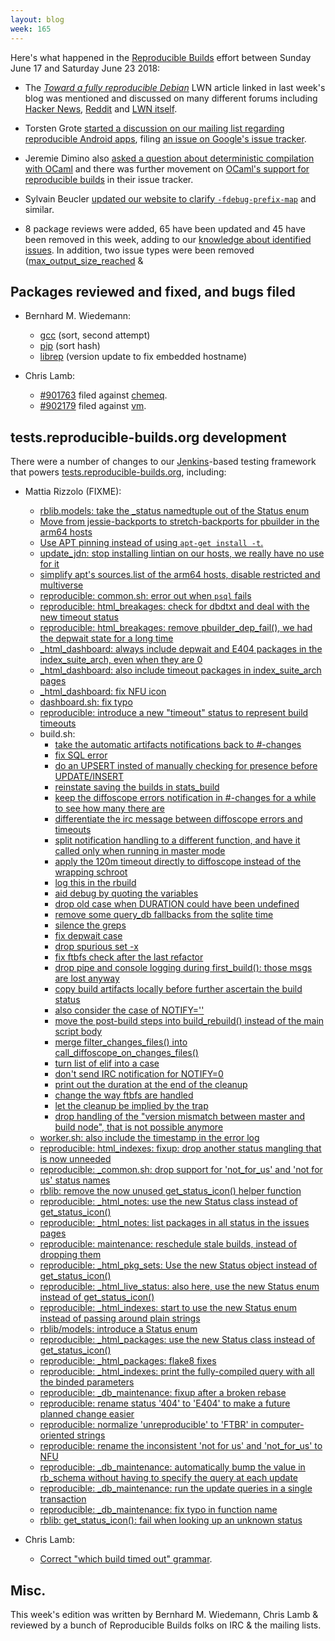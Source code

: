```yaml
---
layout: blog
week: 165
---
```


Here's what happened in the [Reproducible Builds](https://reproducible-builds.org) effort between Sunday June 17 and Saturday June 23 2018:

* The [*Toward a fully reproducible Debian*](https://lwn.net/SubscriberLink/757118/f2f894279576c348/) LWN article linked in last week's blog was mentioned and discussed on many different forums including [Hacker News](https://news.ycombinator.com/item?id=17353371), [Reddit](https://www.reddit.com/r/linux/comments/8sij70/toward_a_fully_reproducible_debian/) and [LWN itself](https://lwn.net/Articles/757118/#Comments).

* Torsten Grote [started a discussion on our mailing list regarding reproducible Android apps](https://lists.reproducible-builds.org/pipermail/rb-general/2018-June/001027.html), filing [an issue on Google's issue tracker](https://issuetracker.google.com/issues/110237303).

* Jeremie Dimino also [asked a question about deterministic compilation with OCaml](https://lists.reproducible-builds.org/pipermail/rb-general/2018-June/001046.html) and there was further movement on [OCaml's support for reproducible builds](https://github.com/ocaml/ocaml/pull/1515#issuecomment-398517360) in their issue tracker.

* Sylvain Beucler [updated our website to clarify `-fdebug-prefix-map`](https://salsa.debian.org/reproducible-builds/reproducible-website/commit/1dc67c2) and similar.

* 8 package reviews were added, 65 have been updated and 45 have been removed in this week, adding to our [knowledge about identified issues](https://tests.reproducible-builds.org/debian/index_issues.html). In addition, two issue types were been removed ([max\_output\_size\_reached](https://salsa.debian.org/reproducible-builds/reproducible-notes/commit/f0c76fa3) &


Packages reviewed and fixed, and bugs filed
-------------------------------------------

* Bernhard M. Wiedemann:

    * [gcc](https://gcc.gnu.org/ml/gcc-patches/2018-06/msg01115.html) (sort, second attempt)
    * [pip](https://github.com/pypa/pip/pull/5525) (sort hash)
    * [librep](https://build.opensuse.org/request/show/618654) (version update to fix embedded hostname)

* Chris Lamb:

    * [#901763](https://bugs.debian.org/901763) filed against [chemeq](https://tracker.debian.org/pkg/chemeq).
    * [#902179](https://bugs.debian.org/902179) filed against [vm](https://tracker.debian.org/pkg/vm).


tests.reproducible-builds.org development
-----------------------------------------

There were a number of changes to our [Jenkins](https://jenkins.io/)-based testing framework that powers [tests.reproducible-builds.org](https://tests.reproducible-builds.org/), including:

* Mattia Rizzolo (FIXME):
    * [rblib.models: take the \_status namedtuple out of the Status enum](https://salsa.debian.org/qa/jenkins.debian.net/commit/f874effd)
    * [Move from jessie-backports to stretch-backports for pbuilder in the arm64 hosts](https://salsa.debian.org/qa/jenkins.debian.net/commit/42decf0c)
    * [Use APT pinning instead of using `apt-get install -t`.](https://salsa.debian.org/qa/jenkins.debian.net/commit/67fb58ea)
    * [update\_jdn: stop installing lintian on our hosts, we really have no use for it](https://salsa.debian.org/qa/jenkins.debian.net/commit/6f915a55)
    * [simplify apt's sources.list of the arm64 hosts, disable restricted and multiverse](https://salsa.debian.org/qa/jenkins.debian.net/commit/bf8f6144)
    * [reproducible: common.sh: error out when `psql` fails](https://salsa.debian.org/qa/jenkins.debian.net/commit/3cb06dd7)
    * [reproducible: html\_breakages: check for dbdtxt and deal with the new timeout status](https://salsa.debian.org/qa/jenkins.debian.net/commit/953c5276)
    * [reproducible: html\_breakages: remove pbuilder\_dep\_fail(), we had the depwait state for a long time](https://salsa.debian.org/qa/jenkins.debian.net/commit/3030488f)
    * [\_html\_dashboard: always include depwait and E404 packages in the index\_suite\_arch, even when they are 0](https://salsa.debian.org/qa/jenkins.debian.net/commit/84da4810)
    * [\_html\_dashboard: also include timeout packages in index\_suite\_arch pages](https://salsa.debian.org/qa/jenkins.debian.net/commit/22a799aa)
    * [\_html\_dashboard: fix NFU icon](https://salsa.debian.org/qa/jenkins.debian.net/commit/49799666)
    * [dashboard.sh: fix typo](https://salsa.debian.org/qa/jenkins.debian.net/commit/056eac54)
    * [reproducible: introduce a new "timeout" status to represent build timeouts](https://salsa.debian.org/qa/jenkins.debian.net/commit/4395f641)
    * build.sh:
        * [take the automatic artifacts notifications back to #-changes](https://salsa.debian.org/qa/jenkins.debian.net/commit/0b123b98)
        * [fix SQL error](https://salsa.debian.org/qa/jenkins.debian.net/commit/e6af59dd)
        * [do an UPSERT insted of manually checking for presence before UPDATE/INSERT](https://salsa.debian.org/qa/jenkins.debian.net/commit/34570a21)
        * [reinstate saving the builds in stats\_build](https://salsa.debian.org/qa/jenkins.debian.net/commit/c8b887fe)
        * [keep the diffoscope errors notification in #-changes for a while to see how many there are](https://salsa.debian.org/qa/jenkins.debian.net/commit/20f72bf3)
        * [differentiate the irc message between diffoscope errors and timeouts](https://salsa.debian.org/qa/jenkins.debian.net/commit/bae726d3)
        * [split notification handling to a different function, and have it called only when running in master mode](https://salsa.debian.org/qa/jenkins.debian.net/commit/480cf7a2)
        * [apply the 120m timeout directly to diffoscope instead of the wrapping schroot](https://salsa.debian.org/qa/jenkins.debian.net/commit/a903dd7b)
        * [log this in the rbuild](https://salsa.debian.org/qa/jenkins.debian.net/commit/548a9b5c)
        * [aid debug by quoting the variables](https://salsa.debian.org/qa/jenkins.debian.net/commit/3d4e5fa8)
        * [drop old case when DURATION could have been undefined](https://salsa.debian.org/qa/jenkins.debian.net/commit/bb4adfb6)
        * [remove some query\_db fallbacks from the sqlite time](https://salsa.debian.org/qa/jenkins.debian.net/commit/bdaff5af)
        * [silence the greps](https://salsa.debian.org/qa/jenkins.debian.net/commit/b5b250cd)
        * [fix depwait case](https://salsa.debian.org/qa/jenkins.debian.net/commit/aadebb76)
        * [drop spurious set -x](https://salsa.debian.org/qa/jenkins.debian.net/commit/3d2d5ab7)
        * [fix ftbfs check after the last refactor](https://salsa.debian.org/qa/jenkins.debian.net/commit/bbb991a3)
        * [drop pipe and console logging during first\_build(): those msgs are lost anyway](https://salsa.debian.org/qa/jenkins.debian.net/commit/69544673)
        * [copy build artifacts locally before further ascertain the build status](https://salsa.debian.org/qa/jenkins.debian.net/commit/63ced24c)
        * [also consider the case of NOTIFY=''](https://salsa.debian.org/qa/jenkins.debian.net/commit/601a37d8)
        * [move the post-build steps into build\_rebuild() instead of the main script body](https://salsa.debian.org/qa/jenkins.debian.net/commit/e7cde572)
        * [merge filter\_changes\_files() into call\_diffoscope\_on\_changes\_files()](https://salsa.debian.org/qa/jenkins.debian.net/commit/256e1d88)
        * [turn list of elif into a case](https://salsa.debian.org/qa/jenkins.debian.net/commit/d012e181)
        * [don't send IRC notification for NOTIFY=0](https://salsa.debian.org/qa/jenkins.debian.net/commit/53e059fd)
        * [print out the duration at the end of the cleanup](https://salsa.debian.org/qa/jenkins.debian.net/commit/84dffbff)
        * [change the way ftbfs are handled](https://salsa.debian.org/qa/jenkins.debian.net/commit/fda61fc7)
        * [let the cleanup be implied by the trap](https://salsa.debian.org/qa/jenkins.debian.net/commit/c94aea7c)
        * [drop handling of the "version mismatch between master and build node", that is not possible anymore](https://salsa.debian.org/qa/jenkins.debian.net/commit/0470f48c)
    * [worker.sh: also include the timestamp in the error log](https://salsa.debian.org/qa/jenkins.debian.net/commit/4d3f3c33)
    * [reproducible: html\_indexes: fixup: drop another status mangling that is now unneeded](https://salsa.debian.org/qa/jenkins.debian.net/commit/975ea2f7)
    * [reproducible: \_common.sh: drop support for 'not\_for\_us' and 'not for us' status names](https://salsa.debian.org/qa/jenkins.debian.net/commit/a349fad1)
    * [rblib: remove the now unused get\_status\_icon() helper function](https://salsa.debian.org/qa/jenkins.debian.net/commit/751d4d7b)
    * [reproducible: \_html\_notes: use the new Status class instead of get\_status\_icon()](https://salsa.debian.org/qa/jenkins.debian.net/commit/6f71ed16)
    * [reproducible: \_html\_notes: list packages in all status in the issues pages](https://salsa.debian.org/qa/jenkins.debian.net/commit/f6dfd246)
    * [reproducible: maintenance: reschedule stale builds, instead of dropping them](https://salsa.debian.org/qa/jenkins.debian.net/commit/99cdf49a)
    * [reproducible: \_html\_pkg\_sets: Use the new Status object instead of get\_status\_icon()](https://salsa.debian.org/qa/jenkins.debian.net/commit/dfffafb2)
    * [reproducible: \_html\_live\_status: also here, use the new Status enum instead of get\_status\_icon()](https://salsa.debian.org/qa/jenkins.debian.net/commit/6a18da2e)
    * [reproducible: \_html\_indexes: start to use the new Status enum instead of passing around plain strings](https://salsa.debian.org/qa/jenkins.debian.net/commit/92b6fa82)
    * [rblib/models: introduce a Status enum](https://salsa.debian.org/qa/jenkins.debian.net/commit/187636a0)
    * [reproducible: \_html\_packages: use the new Status class instead of get\_status\_icon()](https://salsa.debian.org/qa/jenkins.debian.net/commit/3d923465)
    * [reproducible: \_html\_packages: flake8 fixes](https://salsa.debian.org/qa/jenkins.debian.net/commit/01aaa463)
    * [reproducible: \_html\_indexes: print the fully-compiled query with all the binded parameters](https://salsa.debian.org/qa/jenkins.debian.net/commit/9ceca98a)
    * [reproducible: \_db\_maintenance: fixup after a broken rebase](https://salsa.debian.org/qa/jenkins.debian.net/commit/9a9923e9)
    * [reproducible: rename status '404' to 'E404' to make a future planned change easier](https://salsa.debian.org/qa/jenkins.debian.net/commit/ca3416d7)
    * [reproducible: normalize 'unreproducible' to 'FTBR' in computer-oriented strings](https://salsa.debian.org/qa/jenkins.debian.net/commit/ccc94fcf)
    * [reproducible: rename the inconsistent 'not for us' and 'not\_for\_us' to NFU](https://salsa.debian.org/qa/jenkins.debian.net/commit/09012516)
    * [reproducible: \_db\_maintenance: automatically bump the value in rb\_schema without having to specify the query at each update](https://salsa.debian.org/qa/jenkins.debian.net/commit/01ac367e)
    * [reproducible: \_db\_maintenance: run the update queries in a single transaction](https://salsa.debian.org/qa/jenkins.debian.net/commit/cb6b2f90)
    * [reproducible: \_db\_maintenance: fix typo in function name](https://salsa.debian.org/qa/jenkins.debian.net/commit/26739d90)
    * [rblib: get\_status\_icon(): fail when looking up an unknown status](https://salsa.debian.org/qa/jenkins.debian.net/commit/457b5456)

* Chris Lamb:
    * [Correct "which build timed out" grammar](https://salsa.debian.org/qa/jenkins.debian.net/commit/30a24438).


Misc.
-----

This week's edition was written by Bernhard M. Wiedemann, Chris Lamb & reviewed by a bunch of Reproducible Builds folks on IRC & the mailing lists.

